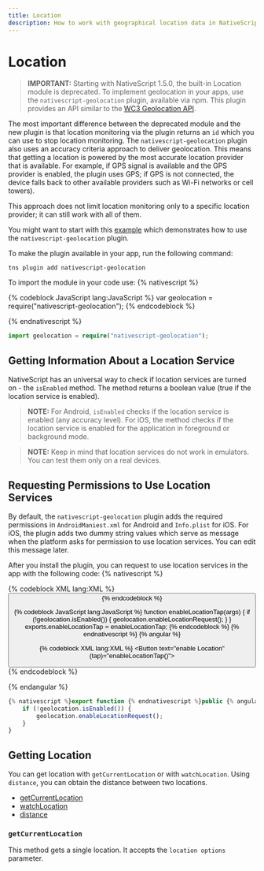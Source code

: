 ```yaml
---
title: Location
description: How to work with geographical location data in NativeScript.
---
```


# Location

> **IMPORTANT:** Starting with NativeScript 1.5.0, the built-in Location module is deprecated. To implement geolocation in your apps, use the `nativescript-geolocation` plugin, available via npm. This plugin provides an API similar to the [WC3 Geolocation API](http://dev.w3.org/geo/api/spec-source.html).

The most important difference between the deprecated module and the new plugin is that location monitoring via the plugin returns an `id` which you can use to stop location monitoring. The `nativescript-geolocation` plugin also uses an accuracy criteria approach to deliver geolocation. This means that getting a location is powered by the most accurate location provider that is available. For example, if GPS signal is available and the GPS provider is enabled, the plugin uses GPS; if GPS is not connected, the device falls back to other available providers such as Wi-Fi networks or cell towers).

This approach does not limit location monitoring only to a specific location provider; it can still work with all of them.

You might want to start with this [example](https://github.com/nsndeck/locationtest) which demonstrates how to use the `nativescript-geolocation` plugin.

To make the plugin available in your app, run the following command:

```Shell
tns plugin add nativescript-geolocation
```

To import the module in your code use:
{% nativescript %}

{% codeblock JavaScript lang:JavaScript %}
var geolocation = require("nativescript-geolocation");
{% endcodeblock %}

{% endnativescript %}
```TypeScript
import geolocation = require("nativescript-geolocation");
```

## Getting Information About a Location Service

NativeScript has an universal way to check if location services are turned on - the `isEnabled` method. The method returns a boolean value (true if the location service is enabled).

> **NOTE:** For Android, `isEnabled` checks if the location service is enabled (any accuracy level). For iOS, the method checks if the location service is enabled for the application in foreground or background mode.

> **NOTE:** Keep in mind that location services do not work in emulators. You can test them only on a real devices.

## Requesting Permissions to Use Location Services

By default, the `nativescript-geolocation` plugin adds the required permissions in `AndroidManiest.xml` for Android and `Info.plist` for iOS. For iOS, the plugin adds two dummy string values which serve as message when the platform asks for permission to use location services. You can edit this message later.

After you install the plugin, you can request to use location services in the app with the following code:
{% nativescript %}

{% codeblock XML lang:XML %}
<Page>
    <StackLayout>
        <Button text="enable Location" tap="enableLocationTap"/>
    </StackLayout>
</Page>
{% endcodeblock %}

{% codeblock JavaScript lang:JavaScript %}
function enableLocationTap(args) {
    if (!geolocation.isEnabled()) {
        geolocation.enableLocationRequest();
    }
}
exports.enableLocationTap = enableLocationTap;
{% endcodeblock %}
{% endnativescript %}
{% angular %}

{% codeblock XML lang:XML %}
<StackLayout>
    <Button text="enable Location" (tap)="enableLocationTap()"></Button>
</StackLayout>
{% endcodeblock %}

{% endangular %}
```TypeScript
{% nativescript %}export function {% endnativescript %}public {% angular %}{% endangular %}enableLocationTap() {
    if (!geolocation.isEnabled()) {
        geolocation.enableLocationRequest();
    }
}
```

## Getting Location

You can get location with `getCurrentLocation` or with `watchLocation`. Using `distance`, you can obtain the distance between two locations.

* [getCurrentLocation](#getcurrentlocation)
* [watchLocation](#watchlocation)
* [distance](#distance)

### `getCurrentLocation`

This method gets a single location. It accepts the `location options` parameter.